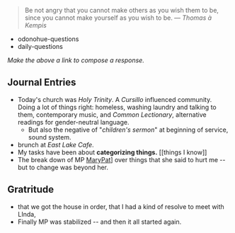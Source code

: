 > Be not angry that you cannot make others as you wish them to be, since you cannot make yourself as you wish to be.
> — <cite>Thomas à Kempis</cite>
- odonohue-questions
- daily-questions

*Make the above a link to compose a response.*
## Journal Entries
-  Today's church was *Holy Trinity*. A *Cursillo* influenced community. Doing a lot of things right: homeless, washing laundry and talking to them, contemporary music, and *Common Lectionary*, alternative readings for gender-neutral language.
	- But also the negative of "*children's sermon*" at beginning of service, sound system.
- brunch at *East Lake Cafe*.
- My tasks have been about **categorizing things.** [[things I know]] 
- The break down of MP [MaryPat](MaryPat.md)] over things that she said to hurt me -- but to change was beyond her.

 
## Gratritude
- that we got the house in order, that I had a  kind of resolve to meet with LInda, 
- Finally MP was stabilized -- and then it all started again.


